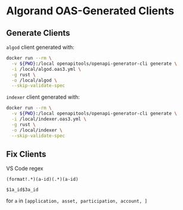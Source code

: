 # Algorand OAS-Generated Clients

## Generate Clients

`algod` client generated with:

```bash
docker run --rm \
  -v ${PWD}:/local openapitools/openapi-generator-cli generate \
  -i /local/algod.oas3.yml \
  -g rust \
  -o /local/algod \
  --skip-validate-spec
```

`indexer` client generated with:

```bash
docker run --rm \
  -v ${PWD}:/local openapitools/openapi-generator-cli generate \
  -i /local/indexer.oas3.yml \
  -g rust \
  -o /local/indexer \
  --skip-validate-spec
```

## Fix Clients

VS Code regex

```regex
(format!.*)(a-id)(.*)(a-id)

$1a_id$3a_id
```

for `a` in `[application, asset, participation, account, ]`
